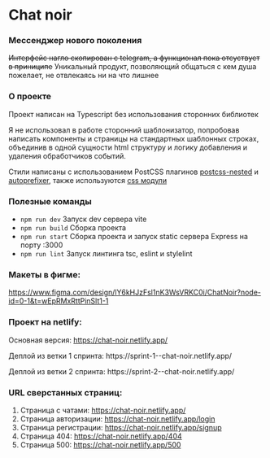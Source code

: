# Chat noir
### Мессенджер нового поколения
~~Интерфейс нагло скопирован с telegram, а функционал пока отсуствует в приниципе~~
Уникальный продукт, позволяющий общаться с кем душа пожелает, не отвлекаясь ни на что лишнее

### О проекте
<p>Проект написан на Typescript без использования сторонних библиотек</p>

<p>Я не использовал в работе сторонний шаблонизатор, попробовав написать компоненты и страницы на стандартных шаблонных строках, объединив в одной сущности html структуру и логику добавления и удаления обработчиков событий.</p>

Стили написаны с использованием PostCSS плагинов 
[postcss-nested](https://github.com/postcss/postcss-nested) и 
[autoprefixer](https://github.com/postcss/autoprefixer), также используются [css модули](https://github.com/css-modules/css-modules)

### Полезные команды
- `npm run dev` Запуск dev сервера vite 
- `npm run build` Сборка проекта
- `npm run start` Сборка проекта и запуск static сервера Express на порту :3000
- `npm run lint` Запуск линтинга tsc, eslint и stylelint

### Макеты в фигме:
https://www.figma.com/design/lY6kHJzFsl1nK3WsVRKC0i/ChatNoir?node-id=0-1&t=wEpRMxRttPinSlt1-1

### Проект на netlify:
Основная версия: https://chat-noir.netlify.app/
<p>Деплой из ветки 1 спринта: https://sprint-1--chat-noir.netlify.app/</p>
<p>Деплой из ветки 2 спринта: https://sprint-2--chat-noir.netlify.app/</p>


### URL сверстанных страниц:
1. Страница с чатами: https://chat-noir.netlify.app/
2. Страница авторизации: https://chat-noir.netlify.app/login
3. Страница регистрации: https://chat-noir.netlify.app/signup
4. Страница 404: https://chat-noir.netlify.app/404
5. Страница 500: https://chat-noir.netlify.app/500

